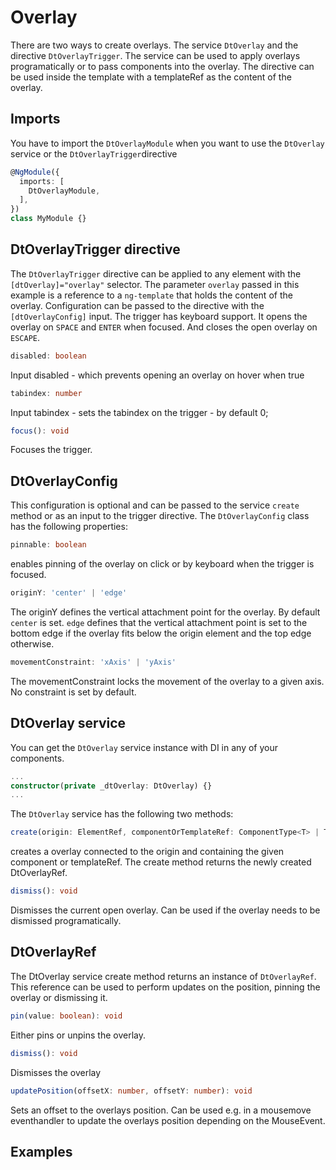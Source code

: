 # Overlay

<docs-source-example example="DefaultOverlayExampleComponent"></docs-source-example>

There are two ways to create overlays. The service `DtOverlay` and the directive `DtOverlayTrigger`.
The service can be used to apply overlays programatically or to pass components into the overlay.
The directive can be used inside the template with a templateRef as the content of the overlay.

## Imports

You have to import the `DtOverlayModule` when you want to use the `DtOverlay` service or the `DtOverlayTrigger`directive

```typescript
@NgModule({
  imports: [
    DtOverlayModule,
  ],
})
class MyModule {}
```

## DtOverlayTrigger directive

The `DtOverlayTrigger` directive can be applied to any element with the `[dtOverlay]="overlay"` selector. The parameter `overlay` passed in this example is a reference to a `ng-template` that holds the content of the overlay.
Configuration can be passed to the directive with the `[dtOverlayConfig]` input. The trigger has keyboard support. It opens the overlay on `SPACE` and `ENTER` when focused. And closes the open overlay on `ESCAPE`.

```typescript
disabled: boolean 
```
Input disabled - which prevents opening an overlay on hover when true
```typescript
tabindex: number
```
Input tabindex - sets the tabindex on the trigger - by default 0;

```typescript
focus(): void 
```
Focuses the trigger.

## DtOverlayConfig

This configuration is optional and can be passed to the service `create` method or as an input to the trigger directive. 
The `DtOverlayConfig` class has the following properties: 

```typescript
pinnable: boolean
```
enables pinning of the overlay on click or by keyboard when the trigger is focused.

```typescript
originY: 'center' | 'edge'
```
The originY defines the vertical attachment point for the overlay. By default `center` is set. `edge` defines that the vertical attachment point is set to the bottom edge if the overlay fits below the origin element and the top edge otherwise.

```typescript
movementConstraint: 'xAxis' | 'yAxis'
```
The movementConstraint locks the movement of the overlay to a given axis. No constraint is set by default.

## DtOverlay service

You can get the `DtOverlay` service instance with DI in any of your components.

```typescript
...
constructor(private _dtOverlay: DtOverlay) {}
...
```

The `DtOverlay` service has the following two methods:

```typescript
create(origin: ElementRef, componentOrTemplateRef: ComponentType<T> | TemplateRef<T>, config?: DtOverlayConfig): DtOverlayRef
```
creates a overlay connected to the origin and containing the given component or templateRef. The create method returns the newly created DtOverlayRef.

```typescript
dismiss(): void
```
Dismisses the current open overlay. Can be used if the overlay needs to be dismissed programatically.

## DtOverlayRef

The DtOverlay service create method returns an instance of `DtOverlayRef`. This reference can be used to perform updates on the position, pinning the overlay or dismissing it.

```typescript
pin(value: boolean): void 
```
Either pins or unpins the overlay.

```typescript
dismiss(): void 
```
Dismisses the overlay

```typescript
updatePosition(offsetX: number, offsetY: number): void
```
Sets an offset to the overlays position. Can be used e.g. in a mousemove eventhandler to update the overlays position depending on the MouseEvent.


## Examples

<docs-source-example example="TimelineOverlayExampleComponent"></docs-source-example>

<docs-source-example example="ProgrammaticOverlayExampleComponent"></docs-source-example>